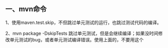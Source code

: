 ## 一、mvn命令

1、使用maven.test.skip，不但跳过单元测试的运行，也跳过测试代码的编译。

2、mvn package -DskipTests 跳过单元测试，但是会继续编译；如果没时间修改单元测试的bug，或者单元测试编译错误。使用上面的，不要用这个

